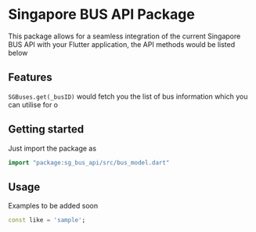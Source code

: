 <!-- 
This README describes the package. If you publish this package to pub.dev,
this README's contents appear on the landing page for your package.

For information about how to write a good package README, see the guide for
[writing package pages](https://dart.dev/guides/libraries/writing-package-pages). 

For general information about developing packages, see the Dart guide for
[creating packages](https://dart.dev/guides/libraries/create-library-packages)
and the Flutter guide for
[developing packages and plugins](https://flutter.dev/developing-packages). 
-->

# Singapore BUS API Package

This package allows for a seamless integration of the current Singapore BUS API with your Flutter application, the API methods would be listed below

## Features

`SGBuses.get(_busID)` would fetch you the list of bus information which you can utilise for o

## Getting started

Just import the package as 

```dart
import "package:sg_bus_api/src/bus_model.dart"

```



## Usage

Examples to be added soon

```dart
const like = 'sample';
```

